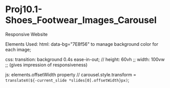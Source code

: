 # Proj10.1-Shoes_Footwear_Images_Carousel

Responsive Website

Elements Used:
html:   data-bg="7E8f56" to manage background color for each image;

css:    transition: background 0.4s ease-in-out; // 
        height: 60vh ;; width: 100vw ;;  (gives impression of responsiveness)

js:     elements.offsetWidth property // 
        carousel.style.transform = `translateX(${-current_slide *slides[0].offsetWidth}px)`;


